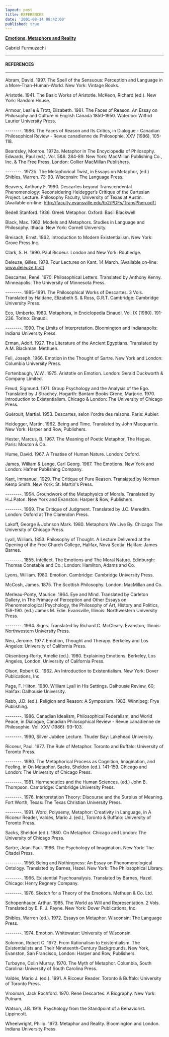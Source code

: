 ```yaml
---
layout: post
title: REFERENCES
date: '2001-08-14 08:42:00'
published: true
---
```


[**Emotions, Metaphors and Reality**](https://cento.red/2001-08-14-emotions-metaphors-and-reality/) 

Gabriel Furmuzachi

---

#### REFERENCES

---

Abram, David. 1997. The Spell of the Sensuous: Perception and Language in a More-Than-Human-World. New York: Vintage Books.


Aristotle. 1941. The Basic Works of Aristotle. McKeon, Richard (ed.). New York: Random House.


Armour, Leslie & Trott, Elizabeth. 1981. The Faces of Reason: An Essay on Philosophy and Culture in English Canada 1850-1950. Waterloo: Wilfrid Laurier University Press.


--------. 1986. The Faces of Reason and Its Critics, in Dialogue - Canadian Philosophical Review - Revue canadienne de Philosophie. XXV (1986), 105-118.


Beardsley, Monroe. 1972a. Metaphor in The Encyclopedia of Philosophy. Edwards, Paul (ed.). Vol. 5&6. 284-89. New York: MacMillan Publishing Co., Inc. & The Free Press, London: Collier MacMillan Publishers.


--------. 1972b. The Metaphorical Twist, in Essays on Metaphor, (ed.) Shibles, Warren. 73-93. Wisconsin: The Language Press.


Beavers, Anthony F. 1990. Descartes beyond Transcendental Phenomenology: Reconsidering Heidegger’s Critique of the Cartesian Project. Lecture. Philosophy Faculty, University of Texas at Austin. [Available on-line: http://faculty.evansville.edu/tb2/PDFs/TransPhen.pdf]

Bedell Stanford. 1936. Greek Metaphor. Oxford: Basil Blackwell

Black, Max. 1962. Models and Metaphors. Studies in Language and Philosophy. Ithaca. New York: Cornell University.

Breisach, Ernst. 1962. Introduction to Modern Existentialism. New York: Grove Press Inc.

Clark, S. H. 1990. Paul Ricoeur. London and New York: Routledge.

Deleuze, Gilles. 1978. Four Lectures on Kant. 14 March. [Available on-line: www.deleuze.fr.st]

Descartes, René. 1970. Philosophical Letters. Translated by Anthony Kenny. Minneapolis: The University of Minnesota Press.

--------. 1985-1991. The Philosophical Works of Descartes. 3 Vols. Translated by Haldane, Elizabeth S. & Ross, G.R.T. Cambridge: Cambridge University Press. 

Eco, Umberto. 1980. Metaphora, in Enciclopedia Einaudi, Vol. IX (1980). 191-236. Torino: Einaudi. 

--------. 1990. The Limits of Interpretation. Bloomington and Indianapolis: Indiana University Press.

Erman, Adolf. 1927. The Literature of the Ancient Egyptians. Translated by A.M. Blackman. Methuen.

Fell, Joseph. 1966. Emotion in the Thought of Sartre. New York and London: Columbia University Press.

Fortenbaugh, W.W.. 1975. Aristotle on Emotion. London: Gerald Duckworth & Company Limited.

Freud, Sigmund. 1971. Group Psychology and the Analysis of the Ego. Translated by J Strachey. Hogarth: Bantam Books
Grene, Marjorie. 1970. Introduction to Existentialism. Chicago & London: The University of Chicago Press.

Guéroult, Martial. 1953. Descartes, selon l'ordre des raisons. Paris: Aubier. 

Heidegger, Martin. 1962. Being and Time. Translated by John Macquarrie. New York: Harper and Row, Publishers. 

Hester, Marcus, B. 1967. The Meaning of Poetic Metaphor, The Hague. Paris: Mouton & Co.

Hume, David. 1967. A Treatise of Human Nature. London: Oxford.

James, William & Lange, Carl Georg. 1967. The Emotions. New York and London: Hafner Publishing Company.

Kant, Immanuel. 1929. The Critique of Pure Reason. Translated by Norman Kemp Smith. New York: St. Martin's Press.

--------. 1964. Groundwork of the Metaphysics of Morals. Translated by H.J.Paton. New York and Evanston: Harper & Row, Publishers.

--------. 1969. The Critique of Judgment. Translated by J.C. Meredith. London: Oxford at The Clarendon Press.

Lakoff, George & Johnson Mark. 1980. Metaphors We Live By. Chicago: The University of Chicago Press.

Lyall, William. 1853. Philosophy of Thought. A Lecture Delivered at the Opening of the Free Church College, Halifax, Nova Scotia. Halifax: James Barnes.

--------. 1855. Intellect, The Emotions and The Moral Nature. Edinburgh: Thomas Constable and Co.; London: Hamilton, Adams and Co.

Lyons, William. 1980. Emotion. Cambridge: Cambridge University Press.

McCosh, James. 1875. The Scottish Philosophy. London: MacMillan and Co. 

Merleau-Ponty, Maurice. 1964. Eye and Mind. Translated by Carleton Dallery, in The Primacy of Perception and Other Essays on Phenomenological Psychology, the Philosophy of Art, History and Politics, 159-190. (ed.) James M. Edie. Evansville, Illinois: Northwestern University Press. 

--------. 1964. Signs. Translated by Richard C. McCleary. Evanston, Illinois: Northwestern University Press.

Neu, Jerome. 1977. Emotion, Thought and Therapy. Berkeley and Los Angeles: University of California Press.

Oksenberg-Rorty, Amelie (ed.). 1980. Explaining Emotions. Berkeley, Los Angeles, London: University of California Press.

Olson, Robert G.. 1962. An Introduction to Existentialism. New York: Dover Publications, Inc.

Page, F. Hilton. 1980. William Lyall in His Settings. Dalhousie Review, 60; Halifax: Dalhousie University.

Rabb, J.D. (ed.). Religion and Reason: A Symposium. 1983. Winnipeg: Frye Publishing.

--------. 1986. Canadian Idealism, Philosophical Federalism, and World Peace, in Dialogue, Canadian Philosophical Review - Revue canadienne de Philosophie. Vol. XXV (1986): 93-103.

--------. 1990, Silver Jubilee Lecture. Thuder Bay: Lakehead University.

Ricoeur, Paul. 1977. The Rule of Metaphor. Toronto and Buffalo: University of Toronto Press.

--------. 1980. The Metaphorical Process as Cognition, Imagination, and Feeling, in On Metaphor. Sacks, Sheldon (ed.). 141-159. Chicago and London: The University of Chicago Press.

--------. 1981. Hermeneutics and the Human Sciences. (ed.) John B. Thompson. Cambridge: Cambridge University Press.

--------. 1976. Interpretation Theory: Discourse and the Surplus of Meaning. Fort Worth, Texas: The Texas Christian University Press.

--------. 1991. Word, Polysemy, Metaphor: Creativity in Language, in A Ricoeur Reader, Valdés, Mario J. (ed.), Toronto & Buffalo: University of Toronto Press.

Sacks, Sheldon (ed.). 1980. On Metaphor. Chicago and London: The University of Chicago Press.

Sartre, Jean-Paul. 1966. The Psychology of Imagination. New York: The Citadel Press.

--------. 1956. Being and Nothingness: An Essay on Phenomenological Ontology. Translated by Barnes, Hazel. New York: The Philosophical Library.

--------. 1966. Existential Psychoanalysis. Translated by Barnes, Hazel. Chicago: Henry Regnery Company.

--------. 1976. Sketch for a Theory of the Emotions. Methuen & Co. Ltd.

Schopenhauer, Arthur. 1985. The World as Will and Representation. 2 Vols. Translated by E. F. J. Payne. New York: Dover Publications, Inc. 

Shibles, Warren (ed.). 1972. Essays on Metaphor. Wisconsin: The Language Press.

--------. 1974. Emotion. Whitewater: University of Wisconsin.

Solomon, Robert C. 1972. From Rationalism to Existentialism. The Existentialists and Their Nineteenth-Century Backgrounds. New York, Evanston, San Francisco, London: Harper and Row, Publishers.

Turbayne, Colin Murray. 1970. The Myth of Metaphor. Columbia, South Carolina: University of South Carolina Press.

Valdés, Mario J. (ed.). 1991. A Ricoeur Reader. Toronto & Buffalo: University of Toronto Press.

Vrooman, Jack Rochford. 1970. René Descartes: A Biography. New York: Putnam. 

Watson, J.B. 1919. Psychology from the Standpoint of a Behaviorist. Lippincott.

Wheelwright, Philip. 1973. Metaphor and Reality. Bloomington and London. Indiana University Press.
